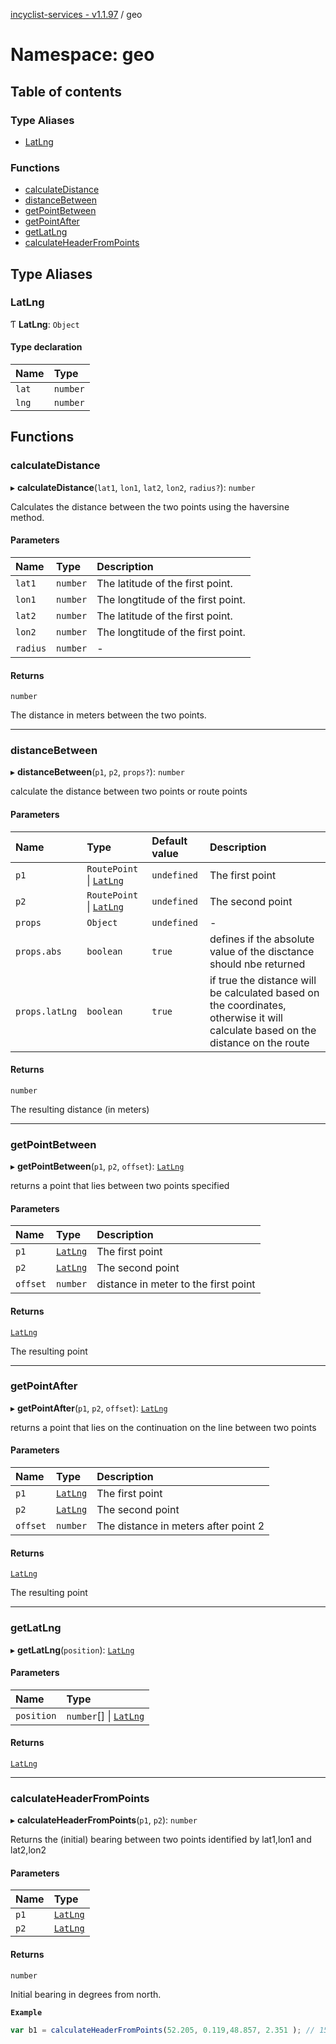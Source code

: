 [incyclist-services - v1.1.97](../README.md) / geo

# Namespace: geo

## Table of contents

### Type Aliases

- [LatLng](geo.md#latlng)

### Functions

- [calculateDistance](geo.md#calculatedistance)
- [distanceBetween](geo.md#distancebetween)
- [getPointBetween](geo.md#getpointbetween)
- [getPointAfter](geo.md#getpointafter)
- [getLatLng](geo.md#getlatlng)
- [calculateHeaderFromPoints](geo.md#calculateheaderfrompoints)

## Type Aliases

### LatLng

Ƭ **LatLng**: `Object`

#### Type declaration

| Name | Type |
| :------ | :------ |
| `lat` | `number` |
| `lng` | `number` |

## Functions

### calculateDistance

▸ **calculateDistance**(`lat1`, `lon1`, `lat2`, `lon2`, `radius?`): `number`

Calculates the distance between the two points using the haversine method.

#### Parameters

| Name | Type | Description |
| :------ | :------ | :------ |
| `lat1` | `number` | The latitude of the first point. |
| `lon1` | `number` | The longtitude of the first point. |
| `lat2` | `number` | The latitude of the first point. |
| `lon2` | `number` | The longtitude of the first point. |
| `radius` | `number` | - |

#### Returns

`number`

The distance in meters between the two points.

___

### distanceBetween

▸ **distanceBetween**(`p1`, `p2`, `props?`): `number`

calculate the distance between two points or route points

#### Parameters

| Name | Type | Default value | Description |
| :------ | :------ | :------ | :------ |
| `p1` | `RoutePoint` \| [`LatLng`](geo.md#latlng) | `undefined` | The first point |
| `p2` | `RoutePoint` \| [`LatLng`](geo.md#latlng) | `undefined` | The second point |
| `props` | `Object` | `undefined` | - |
| `props.abs` | `boolean` | `true` | defines if the absolute value of the disctance should nbe returned |
| `props.latLng` | `boolean` | `true` | if true the distance will be calculated based on the coordinates, otherwise it will calculate based on the distance on the route |

#### Returns

`number`

The resulting distance (in meters)

___

### getPointBetween

▸ **getPointBetween**(`p1`, `p2`, `offset`): [`LatLng`](geo.md#latlng)

returns a point that lies between two points specified

#### Parameters

| Name | Type | Description |
| :------ | :------ | :------ |
| `p1` | [`LatLng`](geo.md#latlng) | The first point |
| `p2` | [`LatLng`](geo.md#latlng) | The second point |
| `offset` | `number` | distance in meter to the first point |

#### Returns

[`LatLng`](geo.md#latlng)

The resulting point

___

### getPointAfter

▸ **getPointAfter**(`p1`, `p2`, `offset`): [`LatLng`](geo.md#latlng)

returns a point that lies on the continuation on the line between two points

#### Parameters

| Name | Type | Description |
| :------ | :------ | :------ |
| `p1` | [`LatLng`](geo.md#latlng) | The first point |
| `p2` | [`LatLng`](geo.md#latlng) | The second point |
| `offset` | `number` | The distance in meters after point 2 |

#### Returns

[`LatLng`](geo.md#latlng)

The resulting point

___

### getLatLng

▸ **getLatLng**(`position`): [`LatLng`](geo.md#latlng)

#### Parameters

| Name | Type |
| :------ | :------ |
| `position` | `number`[] \| [`LatLng`](geo.md#latlng) |

#### Returns

[`LatLng`](geo.md#latlng)

___

### calculateHeaderFromPoints

▸ **calculateHeaderFromPoints**(`p1`, `p2`): `number`

Returns the (initial) bearing between two points identified by lat1,lon1 and lat2,lon2

#### Parameters

| Name | Type |
| :------ | :------ |
| `p1` | [`LatLng`](geo.md#latlng) |
| `p2` | [`LatLng`](geo.md#latlng) |

#### Returns

`number`

Initial bearing in degrees from north.

**`Example`**

```ts
var b1 = calculateHeaderFromPoints(52.205, 0.119,48.857, 2.351 ); // 156.2°
```
